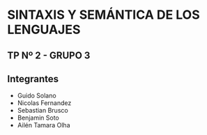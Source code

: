 # SINTAXIS Y SEMÁNTICA DE LOS LENGUAJES

## TP Nº 2 - GRUPO 3

## Integrantes

- Guido Solano 
- Nicolas Fernandez
- Sebastian Brusco
- Benjamin Soto
- Ailén Tamara Olha
